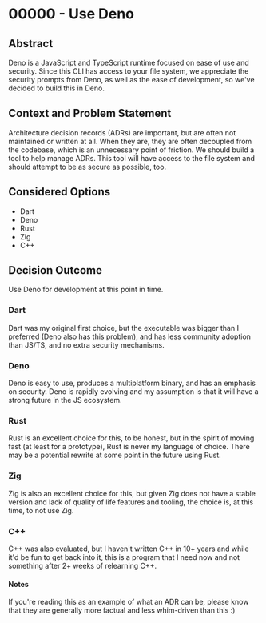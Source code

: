 # 00000 - Use Deno

## Abstract

Deno is a JavaScript and TypeScript runtime focused on ease of use and security.
Since this CLI has access to your file system, we appreciate the security
prompts from Deno, as well as the ease of development, so we've decided to build
this in Deno.

## Context and Problem Statement

Architecture decision records (ADRs) are important, but are often not maintained
or written at all. When they are, they are often decoupled from the codebase,
which is an unnecessary point of friction. We should build a tool to help manage
ADRs. This tool will have access to the file system and should attempt to be as
secure as possible, too.

## Considered Options

- Dart
- Deno
- Rust
- Zig
- C++

## Decision Outcome

Use Deno for development at this point in time.

<!-- Add additional information here, comparison of options, research, etc -->

### Dart

Dart was my original first choice, but the executable was bigger than I
preferred (Deno also has this problem), and has less community adoption than
JS/TS, and no extra security mechanisms.

### Deno

Deno is easy to use, produces a multiplatform binary, and has an emphasis on
security. Deno is rapidly evolving and my assumption is that it will have a
strong future in the JS ecosystem.

### Rust

Rust is an excellent choice for this, to be honest, but in the spirit of moving
fast (at least for a prototype), Rust is never my language of choice. There may
be a potential rewrite at some point in the future using Rust.

### Zig

Zig is also an excellent choice for this, but given Zig does not have a stable
version and lack of quality of life features and tooling, the choice is, at this
time, to not use Zig.

### C++

C++ was also evaluated, but I haven't written C++ in 10+ years and while it'd be
fun to get back into it, this is a program that I need now and not something
after 2+ weeks of relearning C++.

#### Notes

If you're reading this as an example of what an ADR can be, please know that
they are generally more factual and less whim-driven than this :)
